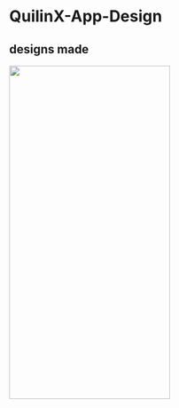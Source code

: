 # QuilinX-App-Design

## designs made

<img src=".Designs/designs/splashScreen.png" height="600" width="290"></img>
